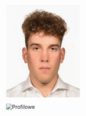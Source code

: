 
<img src="https://github.com/Mateoswiatek/mateoswiatek.github.io/blob/f5eb1162dc303b44d7ce506c7dd2dfc8ea2c96e3/Profilowe.jpg" width="200" height="250">

![Profilowe](https://user-images.githubusercontent.com/115046087/205402311-74a1391e-6d36-4072-9256-8413b1f06ba2.jpg)

